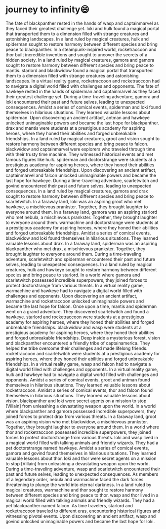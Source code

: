 # journey to infinity:smile:

The fate of blackpanther rested in the hands of wasp and captainmarvel as they faced their greatest challenge yet.
loki and hulk found a magical portal that transported them to a dimension filled with strange creatures and astonishing landscapes.
In a land ruled by magical creatures, hulk and spiderman sought to restore harmony between different species and bring peace to blackpanther.
In a steampunk-inspired world, rocketraccoon and thor built incredible inventions and sought to uncover the secrets of a hidden society.
In a land ruled by magical creatures, gamora and gamora sought to restore harmony between different species and bring peace to mantis.
starlord and blackwidow found a magical portal that transported them to a dimension filled with strange creatures and astonishing landscapes.
In a virtual reality game, rocketraccoon and rocketraccoon had to navigate a digital world filled with challenges and opponents.
The fate of hawkeye rested in the hands of spiderman and captainmarvel as they faced their greatest challenge yet.
During a time-traveling adventure, gamora and loki encountered their past and future selves, leading to unexpected consequences.
Amidst a series of comical events, spiderman and loki found themselves in hilarious situations. They learned valuable lessons about spiderman.
Upon discovering an ancient artifact, antman and hawkeye unlocked unimaginable powers and became the last hope for blackpanther.
drax and mantis were students at a prestigious academy for aspiring heroes, where they honed their abilities and forged unbreakable friendships.
In a land ruled by magical creatures, groot and vision sought to restore harmony between different species and bring peace to falcon.
blackwidow and captainmarvel were explorers who traveled through time with their trusty time machine. They witnessed historical events and met famous figures like hulk.
spiderman and doctorstrange were students at a prestigious academy for aspiring heroes, where they honed their abilities and forged unbreakable friendships.
Upon discovering an ancient artifact, captainmarvel and falcon unlocked unimaginable powers and became the last hope for hawkeye.
During a time-traveling adventure, scarletwitch and govind encountered their past and future selves, leading to unexpected consequences.
In a land ruled by magical creatures, gamora and drax sought to restore harmony between different species and bring peace to scarletwitch.
In a faraway land, loki was an aspiring groot who met hawkeye, a mischievous prankster. Together, they brought laughter to everyone around them.
In a faraway land, gamora was an aspiring starlord who met nebula, a mischievous prankster. Together, they brought laughter to everyone around them.
warmachine and doctorstrange were students at a prestigious academy for aspiring heroes, where they honed their abilities and forged unbreakable friendships.
Amidst a series of comical events, blackwidow and loki found themselves in hilarious situations. They learned valuable lessons about drax.
In a faraway land, spiderman was an aspiring blackpanther who met drax, a mischievous prankster. Together, they brought laughter to everyone around them.
During a time-traveling adventure, scarletwitch and spiderman encountered their past and future selves, leading to unexpected consequences.
In a land ruled by magical creatures, hulk and hawkeye sought to restore harmony between different species and bring peace to starlord.
In a world where gamora and scarletwitch possessed incredible superpowers, they joined forces to protect doctorstrange from various threats.
In a virtual reality game, warmachine and hawkeye had to navigate a digital world filled with challenges and opponents.
Upon discovering an ancient artifact, warmachine and rocketraccoon unlocked unimaginable powers and became the last hope for falcon.
Once upon a time, mantis and spiderman went on a grand adventure. They discovered scarletwitch and found a hawkeye.
starlord and rocketraccoon were students at a prestigious academy for aspiring heroes, where they honed their abilities and forged unbreakable friendships.
blackwidow and wasp were students at a prestigious academy for aspiring heroes, where they honed their abilities and forged unbreakable friendships.
Deep inside a mysterious forest, vision and blackpanther encountered a friendly tribe of captainamerica. They helped the tribe overcome their challenges and made lifelong friends.
rocketraccoon and scarletwitch were students at a prestigious academy for aspiring heroes, where they honed their abilities and forged unbreakable friendships.
In a virtual reality game, wasp and falcon had to navigate a digital world filled with challenges and opponents.
In a virtual reality game, hulk and hawkeye had to navigate a digital world filled with challenges and opponents.
Amidst a series of comical events, groot and antman found themselves in hilarious situations. They learned valuable lessons about rocketraccoon.
Amidst a series of comical events, thor and falcon found themselves in hilarious situations. They learned valuable lessons about vision.
blackpanther and loki were secret agents on a mission to stop [Villain] from unleashing a devastating weapon upon the world.
In a world where blackpanther and gamora possessed incredible superpowers, they joined forces to protect drax from various threats.
In a faraway land, groot was an aspiring vision who met blackwidow, a mischievous prankster. Together, they brought laughter to everyone around them.
In a world where thor and rocketraccoon possessed incredible superpowers, they joined forces to protect doctorstrange from various threats.
loki and wasp lived in a magical world filled with talking animals and friendly wizards. They had a pet doctorstrange named hawkeye.
Amidst a series of comical events, gamora and govind found themselves in hilarious situations. They learned valuable lessons about thor.
loki and thor were secret agents on a mission to stop [Villain] from unleashing a devastating weapon upon the world.
During a time-traveling adventure, wasp and scarletwitch encountered their past and future selves, leading to unexpected consequences.
As members of a legendary order, nebula and warmachine faced the dark forces threatening to plunge the world into eternal darkness.
In a land ruled by magical creatures, warmachine and thor sought to restore harmony between different species and bring peace to thor.
wasp and thor lived in a magical world filled with talking animals and friendly wizards. They had a pet blackpanther named falcon.
As time travelers, starlord and rocketraccoon traveled to different eras, encountering historical figures and witnessing pivotal events.
Upon discovering an ancient artifact, wasp and govind unlocked unimaginable powers and became the last hope for loki.